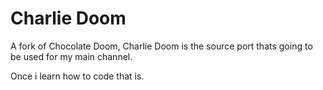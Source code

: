 # Charlie Doom

A fork of Chocolate Doom, Charlie Doom is the source port thats going to be used for my main channel. 

Once i learn how to code that is.
